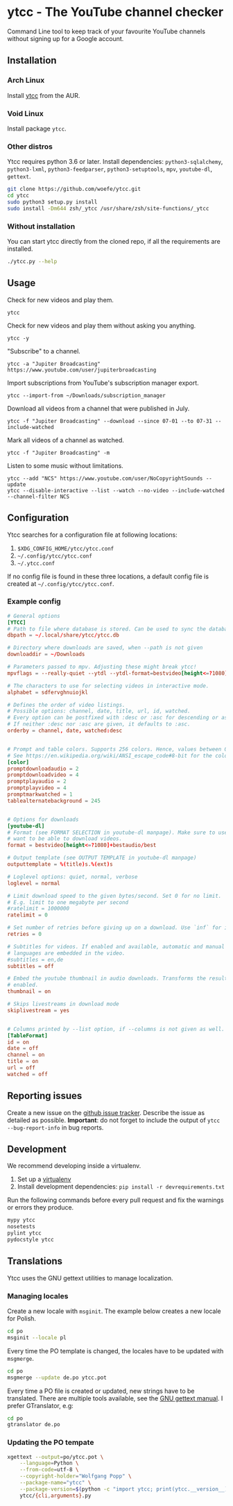 # ytcc - The YouTube channel checker

Command Line tool to keep track of your favourite YouTube channels without signing up for a Google account.


## Installation
### Arch Linux
Install [ytcc](https://aur.archlinux.org/packages/ytcc/) from the AUR.

### Void Linux
Install package `ytcc`.

### Other distros
Ytcc requires python 3.6 or later. Install dependencies: `python3-sqlalchemy`, `python3-lxml`, `python3-feedparser`,
`python3-setuptools`, `mpv`, `youtube-dl`, `gettext`.

```bash
git clone https://github.com/woefe/ytcc.git
cd ytcc
sudo python3 setup.py install
sudo install -Dm644 zsh/_ytcc /usr/share/zsh/site-functions/_ytcc
```

### Without installation
You can start ytcc directly from the cloned repo, if all the requirements are installed.
```bash
./ytcc.py --help
```


## Usage

Check for new videos and play them.
```shell
ytcc
```

Check for new videos and play them without asking you anything.
```shell
ytcc -y
```

"Subscribe" to a channel.
```shell
ytcc -a "Jupiter Broadcasting" https://www.youtube.com/user/jupiterbroadcasting
```

Import subscriptions from YouTube's subscription manager export.
```shell
ytcc --import-from ~/Downloads/subscription_manager
```

Download all videos from a channel that were published in July.
```shell
ytcc -f "Jupiter Broadcasting" --download --since 07-01 --to 07-31 --include-watched
```

Mark all videos of a channel as watched.
```shell
ytcc -f "Jupiter Broadcasting" -m
```

Listen to some music without limitations.
```shell
ytcc --add "NCS" https://www.youtube.com/user/NoCopyrightSounds --update
ytcc --disable-interactive --list --watch --no-video --include-watched --channel-filter NCS
```


## Configuration
Ytcc searches for a configuration file at following locations:

1. `$XDG_CONFIG_HOME/ytcc/ytcc.conf`
2. `~/.config/ytcc/ytcc.conf`
3. `~/.ytcc.conf`

If no config file is found in these three locations, a default config file is created at `~/.config/ytcc/ytcc.conf`.

### Example config

```conf
# General options
[YTCC]
# Path to file where database is stored. Can be used to sync the database between multiple machines ;)
dbpath = ~/.local/share/ytcc/ytcc.db

# Directory where downloads are saved, when --path is not given
downloaddir = ~/Downloads

# Parameters passed to mpv. Adjusting these might break ytcc!
mpvflags = --really-quiet --ytdl --ytdl-format=bestvideo[height<=?1080]+bestaudio/best

# The characters to use for selecting videos in interactive mode.
alphabet = sdfervghnuiojkl

# Defines the order of video listings.
# Possible options: channel, date, title, url, id, watched.
# Every option can be postfixed with :desc or :asc for descending or ascending sort.
# If neither :desc nor :asc are given, it defaults to :asc.
orderby = channel, date, watched:desc


# Prompt and table colors. Supports 256 colors. Hence, values between 0-255 are allowed.
# See https://en.wikipedia.org/wiki/ANSI_escape_code#8-bit for the color codes.
[color]
promptdownloadaudio = 2
promptdownloadvideo = 4
promptplayaudio = 2
promptplayvideo = 4
promptmarkwatched = 1
tablealternatebackground = 245


# Options for downloads
[youtube-dl]
# Format (see FORMAT SELECTION in youtube-dl manpage). Make sure to use a video format here, if you
# want to be able to download videos.
format = bestvideo[height<=?1080]+bestaudio/best

# Output template (see OUTPUT TEMPLATE in youtube-dl manpage)
outputtemplate = %(title)s.%(ext)s

# Loglevel options: quiet, normal, verbose
loglevel = normal

# Limit download speed to the given bytes/second. Set 0 for no limit.
# E.g. limit to one megabyte per second
#ratelimit = 1000000
ratelimit = 0

# Set number of retries before giving up on a download. Use `inf` for indefinitely many retries.
retries = 0

# Subtitles for videos. If enabled and available, automatic and manual subtitles for selected
# languages are embedded in the video.
#subtitles = en,de
subtitles = off

# Embed the youtube thumbnail in audio downloads. Transforms the resulting file to m4a, if
# enabled.
thumbnail = on

# Skips livestreams in download mode
skiplivestream = yes


# Columns printed by --list option, if --columns is not given as well.
[TableFormat]
id = on
date = off
channel = on
title = on
url = off
watched = off
```


## Reporting issues
Create a new issue on the [github issue tracker](https://github.com/woefe/ytcc/issues/new). Describe the issue as
detailed as possible. **Important**: do not forget to include the output of `ytcc --bug-report-info` in bug reports.

## Development
We recommend developing inside a virtualenv.

1. Set up a [virtualenv](https://virtualenv.pypa.io/en/latest/)
2. Install development dependencies: `pip install -r devrequirements.txt`

Run the following commands before every pull request and fix the warnings or errors they produce.
```bash
mypy ytcc
nosetests
pylint ytcc
pydocstyle ytcc
```

## Translations
Ytcc uses the GNU gettext utilities to manage localization.

### Managing locales
Create a new locale with `msginit`. The example below creates a new locale for Polish.
```bash
cd po
msginit --locale pl
```

Every time the PO template is changed, the locales have to be updated with `msgmerge`.
```bash
cd po
msgmerge --update de.po ytcc.pot
```

Every time a PO file is created or updated, new strings have to be translated. There are multiple tools available, see
the [GNU gettext manual](https://www.gnu.org/software/gettext/manual/gettext.html#Editing). I prefer GTranslator, e.g:

```bash
cd po
gtranslator de.po
```

### Updating the PO tempate
```bash
xgettext --output=po/ytcc.pot \
    --language=Python \
    --from-code=utf-8 \
    --copyright-holder="Wolfgang Popp" \
    --package-name="ytcc" \
    --package-version=$(python -c "import ytcc; print(ytcc.__version__)") \
    ytcc/{cli,arguments}.py
```
